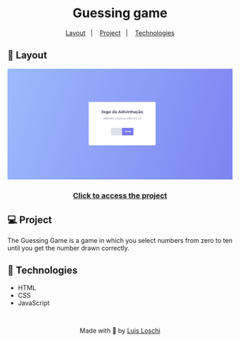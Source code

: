<h1 align="center">
    Guessing game 
</h1>

<p align="center">
  <a href="#-layout">Layout</a>&nbsp;&nbsp;&nbsp;|&nbsp;&nbsp;&nbsp;
  <a href="#-Project">Project</a>&nbsp;&nbsp;&nbsp;|&nbsp;&nbsp;&nbsp;
  <a href="#-Technologies">Technologies</a>
</p>

## 🔖 Layout
<div align="center">  
  <img id="layout" src="./img/guessing game.png"/>
  <h3><a href="https://www.figma.com/file/J90uz9flFcLhwtr6DCdr2I/Jogo-Adivinha%C3%A7%C3%A3o-(Copy)?mode=dev" target="_blank">Click to access the project</a></h3> 
</div>

## 💻 Project
The Guessing Game is a game in which you select numbers from zero to ten until you get the number drawn correctly.


## 🚀 Technologies
- HTML
- CSS
- JavaScript

<br>

<p align="center">
    Made with 💙 by <a href="https://www.linkedin.com/in/luis-loschi/">Luis Loschi</a>
</p>